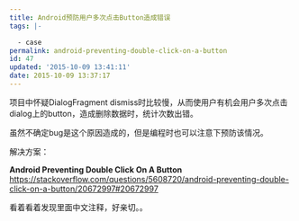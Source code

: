 ```yaml
---
title: Android预防用户多次点击Button造成错误
tags: |-

  - case
permalink: android-preventing-double-click-on-a-button
id: 47
updated: '2015-10-09 13:41:11'
date: 2015-10-09 13:37:17
---
```




项目中怀疑DialogFragment dismiss时比较慢，从而使用户有机会用户多次点击dialog上的button，造成删除数据时，统计次数出错。

虽然不确定bug是这个原因造成的，但是编程时也可以注意下预防该情况。

解决方案：

**Android Preventing Double Click On A Button**  
https://stackoverflow.com/questions/5608720/android-preventing-double-click-on-a-button/20672997#20672997

看着看着发现里面中文注释，好亲切。。